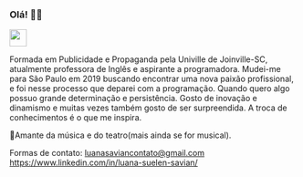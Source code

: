 ### Olá! 👋🏻

<img src="https://imgur.com/a/Yb6xqgd" width="30px">

Formada em Publicidade e Propaganda pela Univille de Joinville-SC, atualmente professora de Inglês e aspirante a programadora. Mudei-me para São Paulo em 2019 buscando encontrar uma nova paixão profissional, e foi nesse processo que deparei com a programação. Quando quero algo possuo grande determinação e persistência. Gosto de inovação e dinamismo e muitas vezes também gosto de ser surpreendida. A troca de conhecimentos é o que me inspira. 

🎼Amante da música e do teatro(mais ainda se for musical).

Formas de contato:
luanasaviancontato@gmail.com
https://www.linkedin.com/in/luana-suelen-savian/
